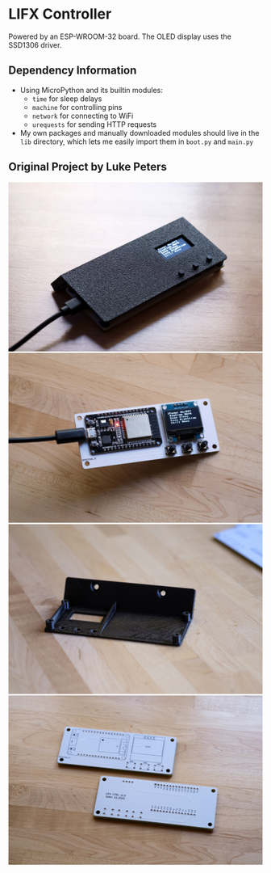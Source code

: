 # LIFX Controller

Powered by an ESP-WROOM-32 board. The OLED display uses the SSD1306 driver.

## Dependency Information

- Using MicroPython and its builtin modules:
  - `time` for sleep delays
  - `machine` for controlling pins
  - `network` for connecting to WiFi
  - `urequests` for sending HTTP requests
- My own packages and manually downloaded modules should live in the `lib` directory, which lets me easily import them in `boot.py` and `main.py`

## Original Project by Luke Peters

![LIFX Controller](./images/enclosure.jpg)
![LIFX Controller](./images/components.jpg)
![LIFX Controller](./images/enclosure_back.jpg)
![LIFX Controller](./images/pcbs.jpg)